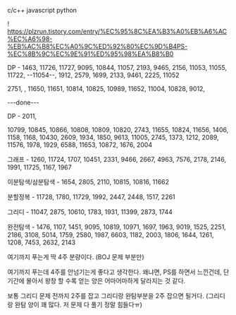 c/c++
javascript
python

! https://plzrun.tistory.com/entry/%EC%95%8C%EA%B3%A0%EB%A6%AC%EC%A6%98-%EB%AC%B8%EC%A0%9C%ED%92%80%EC%9D%B4PS-%EC%8B%9C%EC%9E%91%ED%95%98%EA%B8%B0

DP - 1463, 11726, 11727, 9095, 10844, 11057, 2193, 9465, 2156, 11053, 11055, 11722, --11054--, 1912, 2579, 1699, 2133, 9461, 2225, 11052

2751, , 11650, 11651, 10814, 10825, 10989, 11652, 11004, 10828, 9012, 

---done---

DP - 2011,

10799, 10845, 10866, 10808, 10809, 10820, 2743, 11655, 10824, 11656, 1406, 1158, 1168, 10430, 2609, 1934, 1850, 9613, 11005, 2745, 1373, 1212, 2089, 11576, 1978, 1929, 6588, 11653, 10872, 1676, 2004

그래프 - 1260, 11724, 1707, 10451, 2331, 9466, 2667, 4963, 7576, 2178, 2146, 1991, 11725, 1167, 1967

이분탐색/삼분탐색 - 1654, 2805, 2110, 10815, 10816, 11662

분할정복 - 11728, 1780, 11729, 1992, 2447, 2448, 1517, 2261

그리디 - 11047, 2875, 10610, 1783, 1931, 11399, 2873, 1744

완전탐색 - 1476, 1107, 1451, 9095, 10819, 10971, 1697, 1963, 9019, 1525, 2251, 2186, 3108, 5014, 1759, 2580, 1987, 6603, 1182, 2003, 1806, 1644, 1261, 1208, 7453, 2632, 2143

여기까지 푸는게 딱 4주 분량이다. (BOJ 문제 부분만)

여기까지 푸는데 4주를 안넘기는게 좋다고 생각한다. 왜냐면, PS를 하면서 느낀건데, 단기간에 몰아서 왕창 할 수록 얻는 양은 어마어마하게 달라지는 것 같다.

보통 그리디 문제 전까지 2주를 잡고 그리디랑 완탐부분을 2주 잡으면 될거다. (그리디랑 완탐 양이 꽤 많다. 저 문제 다 풀기 정말 힘들다ㅠ)